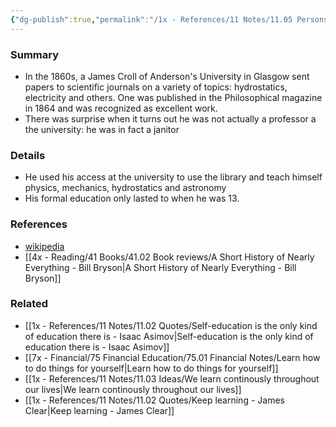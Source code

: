```yaml
---
{"dg-publish":true,"permalink":"/1x - References/11 Notes/11.05 Persons/James Croll/","title":"James Croll","noteIcon":"","created":"2023-08-28T20:27:32.012+03:00","updated":"2024-02-14T20:18:18.271+03:00"}
---
```



### Summary
- In the 1860s, a James Croll of Anderson's University in Glasgow sent papers to scientific journals on a variety of topics: hydrostatics, electricity and others.  One was published in the Philosophical magazine in 1864 and was recognized as excellent work.
- There was surprise when it turns out he was not actually a professor a the university: he was in fact a janitor

### Details
- He used his access at the university to use the library and teach himself physics, mechanics, hydrostatics and astronomy
- His formal education only lasted to when he was 13. 

### References
- [wikipedia](https://en.wikipedia.org/wiki/James_Croll)
- [[4x - Reading/41 Books/41.02 Book reviews/A Short History of Nearly Everything - Bill Bryson\|A Short History of Nearly Everything - Bill Bryson]]

### Related
- [[1x - References/11 Notes/11.02 Quotes/Self-education is the only kind of education there is - Isaac Asimov\|Self-education is the only kind of education there is - Isaac Asimov]]
- [[7x - Financial/75 Financial Education/75.01 Financial Notes/Learn how to do things for yourself\|Learn how to do things for yourself]]
- [[1x - References/11 Notes/11.03 Ideas/We learn continously throughout our lives\|We learn continously throughout our lives]]
- [[1x - References/11 Notes/11.02 Quotes/Keep learning - James Clear\|Keep learning - James Clear]]